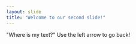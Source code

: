 ```yaml
---
layout: slide
title: "Welcome to our second slide!"
---
```

"Where is my text?"
Use the left arrow to go back!

